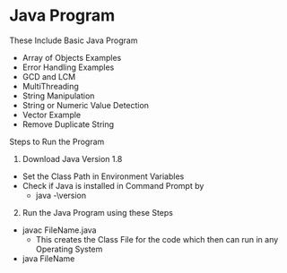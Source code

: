 # Java Program 

These Include Basic Java Program 

- Array of Objects Examples
- Error Handling Examples
- GCD and LCM
- MultiThreading 
- String Manipulation
- String or Numeric Value Detection
- Vector Example
- Remove Duplicate String

Steps to Run the Program 

1. Download Java Version 1.8
  - Set the Class Path in Environment Variables
  - Check if Java is installed in Command Prompt by
    - java -\version
2. Run the Java Program using these Steps
  - javac FileName.java
    - This creates the Class File for the code which then can run in any Operating System
  - java FileName
